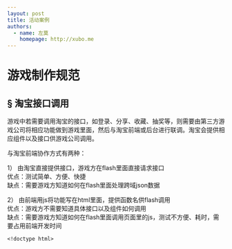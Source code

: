 ```yaml
---
layout: post
title: 活动案例
authors:
  - name: 左莫
    homepage: http://xubo.me
---
```




# 游戏制作规范

## &#167; 淘宝接口调用
<p>游戏中若需要调用淘宝的接口，如登录、分享、收藏、抽奖等，则需要由第三方游戏公司将相应功能做到游戏里面，然后与淘宝前端或后台进行联调。淘宝会提供相应组件以及接口供游戏公司调用。 </p>
<p>与淘宝前端协作方式有两种：</p>
<p>1） 由淘宝直接提供接口，游戏方在flash里面直接请求接口
<br/>优点：测试简单、方便、快捷
<br/>缺点：需要游戏方知道如何在flash里面处理跨域json数据
</p>
<p>2）  由前端用js将功能写在html里面，提供函数名供flash调用
<br/>优点：游戏方不需要知道具体接口以及组件如何调用
<br/>缺点：需要游戏方知道如何在flash里面调用页面里的js，测试不方便、耗时，需要占用前端开发时间
</p>
<pre><code>&lt;!doctype html&gt;</code></pre>